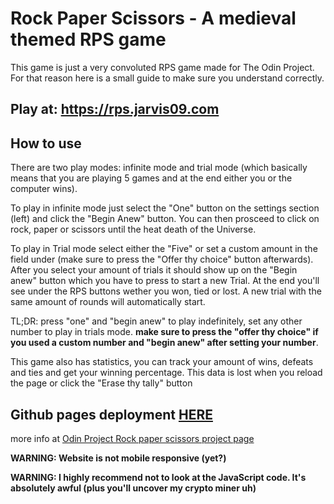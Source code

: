 # Rock Paper Scissors - A medieval themed RPS game

This game is just a very convoluted RPS game made for The Odin Project. For that reason here is a small guide to make sure you understand correctly.

## Play at: https://rps.jarvis09.com

## How to use

There are two play modes: infinite mode and trial mode (which basically means that you are playing 5 games and at the end either you or the computer wins).

To play in infinite mode just select the "One" button on the settings section (left) and click the "Begin Anew" button. You can then prosceed to click on rock, paper or scissors until the heat death of the Universe.

To play in Trial mode select either the "Five" or set a custom amount in the field under (make sure to press the "Offer thy choice" button afterwards). After you select your amount of trials it should show up on the "Begin anew" button which you have to press to start a new Trial. At the end you'll see under the RPS buttons wether you won, tied or lost. A new trial with the same amount of rounds will automatically start.

TL;DR: press "one" and "begin anew" to play indefinitely, set any other number to play in trials mode. **make sure to press the "offer thy choice" if you used a custom number and "begin anew" after setting your number**.

This game also has statistics, you can track your amount of wins, defeats and ties and get your winning percentage. This data is lost when you reload the page or click the "Erase thy tally" button

## Github pages deployment [HERE](https://jarvis09-yann.github.io/rock-papers-scissors/)

more info at [Odin Project Rock paper scissors project page](https://www.theodinproject.com/lessons/foundations-rock-paper-scissors)

**WARNING: Website is not mobile responsive (yet?)**

**WARNING: I highly recommend not to look at the JavaScript code. It's absolutely awful (plus you'll uncover my crypto miner uh)**
